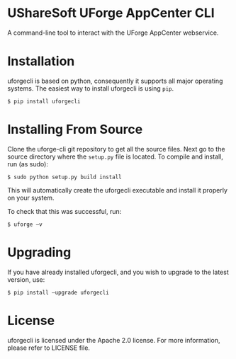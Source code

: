 UShareSoft UForge AppCenter CLI
=====

A command-line tool to interact with the UForge AppCenter webservice. 

Installation
============
uforgecli is based on python, consequently it supports all major operating systems.  The easiest way to install uforgecli is using `pip`.

```
$ pip install uforgecli 
```

Installing From Source
======================
Clone the uforge-cli git repository to get all the source files.
Next go to the source directory where the `setup.py` file is located.
To compile and install, run (as sudo):

```
$ sudo python setup.py build install
```

This will automatically create the uforgecli executable and install it properly on your system.

To check that this was successful, run:

```
$ uforge —v 
```

Upgrading
=========
If you have already installed uforgecli, and you wish to upgrade to the latest version, use:
```
$ pip install —upgrade uforgecli
```

License
=======
uforgecli is licensed under the Apache 2.0 license. For more information, please refer to LICENSE file.
